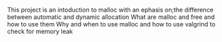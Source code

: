 This project is an intoduction to malloc with an ephasis on;the difference between automatic and dynamic allocation
What are malloc and free and how to use them
Why and when to use malloc and how to use valgrind to check for memory leak

